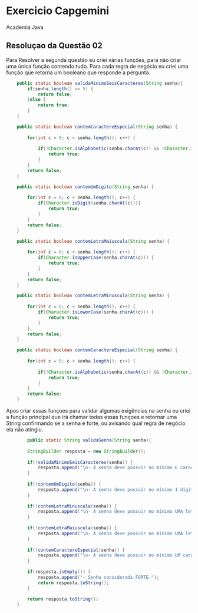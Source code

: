 # Exercicio Capgemini
Academia Java

## Resoluçao da Questão 02

Para Resolver a segunda questão eu criei várias funções, para não criar uma única função contendo tudo. Para cada regra de negócio eu criei uma função que retorna um booleano que responde a pergunta.

~~~java
	public static boolean validaMinimoSeisCaracteres(String senha){
		if(senha.length() <= 5) {
			return false;
		}else {
			return true;
		}
	}
~~~

~~~java
	public static boolean contemCaractereEspecial(String senha) {
		
		for(int c = 0; c < senha.length(); c++) {
			
			if(!Character.isAlphabetic(senha.charAt(c)) && !Character.isDigit(senha.charAt(c)) ) {
				return true;
			}
		}
		return false;
	}
~~~

~~~java
	public static boolean contemUmDigito(String senha) {
		
		for(int c = 0; c < senha.length(); c++) {
			if(Character.isDigit(senha.charAt(c))){
				return true;
			}
		}
		return false;
	}
~~~
~~~java
	public static boolean contemLetraMaiuscula(String senha) {
		
		for(int c = 0; c < senha.length(); c++) {
			if(Character.isUpperCase(senha.charAt(c))) {
				return true;
			}
		}
		return false;
	}
~~~
~~~java
	public static boolean contemLetraMinuscula(String senha) {
		
		for(int c = 0; c < senha.length(); c++) {
			if(Character.isLowerCase(senha.charAt(c))) {
				return true;
			}
		}
		return false;
	}
~~~
~~~java
	public static boolean contemCaractereEspecial(String senha) {
		
		for(int c = 0; c < senha.length(); c++) {
			
			if(!Character.isAlphabetic(senha.charAt(c)) && !Character.isDigit(senha.charAt(c)) ) {
				return true;
			}
		}
		return false;
	}
~~~

Apos criar essas funçoes para validar algumas exigências na senha eu criei a função principal que irá chamar todas essas funçoes e retornar uma String confirmando se a senha é forte, ou avisando qual regra de negócio ela não atingiu.

~~~java
		public static String validaSenha(String senha){
		
		StringBuilder resposta = new StringBuilder();
		
		if(!validaMinimoSeisCaracteres(senha)) {
			resposta.append("\n- A senha deve possuir no mínimo 6 caracteres. Você deve acrescentar mais " + (6 - senha.length()) + " caracter(es).");
		}
		
		if(!contemUmDigito(senha)) {
			resposta.append("\n- A senha deve possuir no mínimo 1 dígito. Exemplo : '123456789'.");
		}
		
		if(!contemLetraMinuscula(senha)) {
			resposta.append("\n- A senha deve possuir no mínimo UMA letra minúscula.");
		}
		
		if(!contemLetraMaiuscula(senha)) {
			resposta.append("\n- A senha deve possuir no mínimo UMA letra maiúscula.");
		}
		
		if(!contemCaractereEspecial(senha)) {
			resposta.append("\n- A senha deve possuir no mínimo UM caracter especial. Exemplo : '!@#$%^&*()-+'");
		}
		
		if(resposta.isEmpty()) {
			resposta.append("- Senha considerada FORTE.");
			return resposta.toString();
		}
		
		return resposta.toString();
	}
~~~


